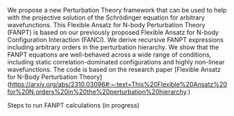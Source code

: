 We propose a new Perturbation Theory framework that can be used to help with the projective solution of the Schrödinger equation for arbitrary wavefunctions. This Flexible Ansatz for N-body Perturbation Theory (FANPT) is based on our previously proposed Flexible Ansatz for N-body Configuration Interaction (FANCI). We derive recursive FANPT expressions including arbitrary orders in the perturbation hierarchy. We show that the FANPT equations are well-behaved across a wide range of conditions, including static correlation-dominated configurations and highly non-linear wavefunctions. 
The code is based on the research paper [Flexible Ansatz for N-Body Perturbation Theory] (https://arxiv.org/abs/2310.03096#:~:text=This%20Flexible%20Ansatz%20for%20N,orders%20in%20the%20perturbation%20hierarchy.)

Steps to run FANPT calculations (in progress)

